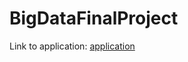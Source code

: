 # BigDataFinalProject

Link to application: [application](https://share.streamlit.io/akshatananjappa/salesforcaststreamlit/app.py)
